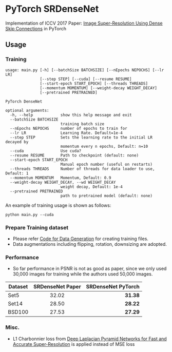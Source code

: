 # PyTorch SRDenseNet
Implementation of ICCV 2017 Paper: [Image Super-Resolution Using Dense Skip Connections](http://openaccess.thecvf.com/content_iccv_2017/html/Tong_Image_Super-Resolution_Using_ICCV_2017_paper.html) in PyTorch

## Usage
### Training
```
usage: main.py [-h] [--batchSize BATCHSIZE] [--nEpochs NEPOCHS] [--lr LR]
               [--step STEP] [--cuda] [--resume RESUME]
               [--start-epoch START_EPOCH] [--threads THREADS]
               [--momentum MOMENTUM] [--weight-decay WEIGHT_DECAY]
               [--pretrained PRETRAINED]

PyTorch DenseNet

optional arguments:
  -h, --help            show this help message and exit
  --batchSize BATCHSIZE
                        training batch size
  --nEpochs NEPOCHS     number of epochs to train for
  --lr LR               Learning Rate. Default=1e-4
  --step STEP           Sets the learning rate to the initial LR decayed by
                        momentum every n epochs, Default: n=10
  --cuda                Use cuda?
  --resume RESUME       Path to checkpoint (default: none)
  --start-epoch START_EPOCH
                        Manual epoch number (useful on restarts)
  --threads THREADS     Number of threads for data loader to use, Default: 1
  --momentum MOMENTUM   Momentum, Default: 0.9
  --weight-decay WEIGHT_DECAY, --wd WEIGHT_DECAY
                        weight decay, Default: 1e-4
  --pretrained PRETRAINED
                        path to pretrained model (default: none)
```
An example of training usage is shown as follows:
```
python main.py --cuda
```

### Prepare Training dataset
  - Please refer [Code for Data Generation](https://github.com/twtygqyy/pytorch-SRResNet/tree/master/data) for creating training files.
  - Data augmentations including flipping, rotation, downsizing are adopted.

### Performance
  - So far performance in PSNR is not as good as paper, since we only used 30,000 images for training while the authors used 50,000 images.
  
| Dataset        | SRDenseNet Paper          | SRDenseNet PyTorch|
| ------------- |:-------------:| -----:|
| Set5      | 32.02      | **31.38** |
| Set14     | 28.50      | **28.22** |
| BSD100    | 27.53      | **27.29** |

### Misc.
  - L1 Charbonnier loss from [Deep Laplacian Pyramid Networks for Fast and Accurate Super-Resolution](https://arxiv.org/abs/1704.03915) is applied instead of MSE loss
